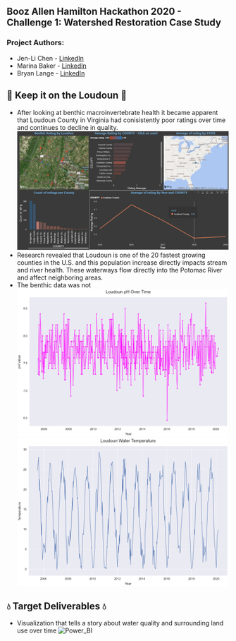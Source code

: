 ## Booz Allen Hamilton Hackathon 2020 - Challenge 1: Watershed Restoration Case Study 
### Project Authors: 
* Jen-Li Chen - [LinkedIn](https://www.linkedin.com/in/JenliChen)
* Marina Baker - [LinkedIn](https://www.linkedin.com/in/bakermarinam/)
* Bryan Lange - [LinkedIn](https://www.linkedin.com/in/bryanrobertlange)

## :ocean: Keep it on the Loudoun :ocean:
- After looking at benthic macroinvertebrate health it became apparent that Loudoun County in Virginia had conisistently poor ratings over time and continues to decline in quality. 
![Loudoun_PowerBI](https://github.com/Bryan-Lange/Hack-the-Bay-Project/blob/master/images/Loudoun_pbi.png)
- Research revealed that Loudoun is one of the 20 fastest growing counties in the U.S. and this population increase directly impacts stream and river health. These waterways flow directly into the Potomac River and affect neighboring areas.
- The benthic data was not 
![Loudoun pH](https://github.com/Bryan-Lange/Hack-the-Bay-Project/blob/master/images/Loudoun_pH.png)
![LoudounTemp](https://github.com/Bryan-Lange/Hack-the-Bay-Project/blob/master/images/Loudoun_temperature.png)

## :droplet: Target Deliverables :droplet:

- Visualization that tells a story about water quality and surrounding land use over time
![Power_BI](https://app.powerbi.com/groups/me/reports/1802a5ff-c902-49d1-939a-ddbf52db966a/ReportSection)


